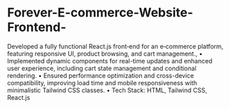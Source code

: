 # Forever-E-commerce-Website-Frontend-
Developed a fully functional React.js front‑end for an e‑commerce platform, featuring responsive UI, product browsing, and cart management.,
 • Implemented dynamic components for real-time updates and enhanced user experience, including cart
 state management and conditional rendering.
 • Ensured performance optimization and cross-device compatibility, improving load time and mobile
 responsiveness with minimalistic Tailwind CSS classes.
 • Tech Stack: HTML, Tailwind CSS, React.js
